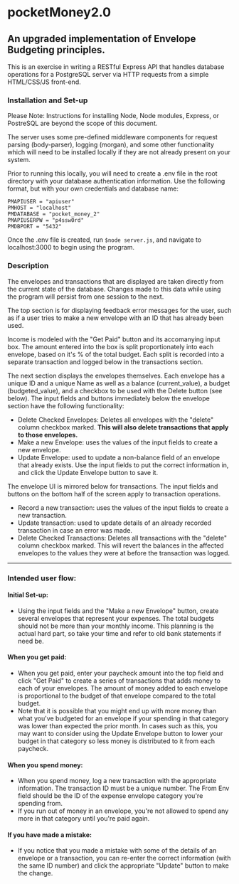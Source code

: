 # pocketMoney2.0
## An upgraded implementation of Envelope Budgeting principles.

This is an exercise in writing a RESTful Express API that handles database operations for a PostgreSQL server via  HTTP requests from a simple HTML/CSS/JS front-end. 

### Installation and Set-up
Please Note: Instructions for installing Node, Node modules, Express, or PostreSQL are beyond the scope of this document.

The server uses some pre-defined middleware components for request parsing (body-parser), logging (morgan), and some other functionality which will need to be installed locally if they are not already present on your system.

Prior to running this locally, you will need to create a .env file in the root directory with your database authentication information. Use the following format, but with your own credentials and database name:
```
PMAPIUSER = "apiuser"
PMHOST = "localhost"
PMDATABASE = "pocket_money_2"
PMAPIUSERPW = "p4ssw0rd"
PMDBPORT = "5432"
```
Once the .env file is created, run  `$node server.js`, and navigate to localhost:3000 to begin using the program.

### Description

The envelopes and transactions that are displayed are taken directly from the current state of the database. Changes made to this data while using the program will persist from one session to the next.

The top section is for displaying feedback error messages for the user, such as if a user tries to make a new envelope with an ID that has already been used.

Income is modeled with the "Get Paid" button and its accomanying input box. The amount entered into the box is split proportionately into each envelope, based on it's % of the total budget. Each split is recorded into a separate transaction and logged below in the transactions section.

The next section displays the envelopes themselves. Each envelope has a unique ID and a unique Name as well as a balance (current_value), a budget (budgeted_value), and a checkbox to be used with the Delete button (see below). The input fields and buttons immediately below the envelope section have the following functionality:
+ Delete Checked Envelopes: Deletes all envelopes with the "delete" column checkbox marked. **This will also delete transactions that apply to those envelopes.**
+ Make a new Envelope: uses the values of the input fields to create a new envelope.
+ Update Envelope: used to update a non-balance field of an envelope that already exists. Use the input fields to put the correct information in, and click the Update Envelope button to save it.

The envelope UI is mirrored below for transactions. The input fields and buttons on the bottom half of the screen apply to transaction operations.
+ Record a new transaction: uses the values of the input fields to create a new transaction.
+ Update transaction: used to update details of an already recorded transaction in case an error was made.
+ Delete Checked Transactions: Deletes all transactions with the "delete" column checkbox marked. This will revert the balances in the affected envelopes to the values they were at before the transaction was logged.

<hr>

### Intended user flow:

#### Initial Set-up:
+ Using the input fields and the "Make a new Envelope" button, create several envelopes that represent your expenses. The total budgets should not be more than your monthly income. This planning is the actual hard part, so take your time and refer to old bank statements if need be.

#### When you get paid:
+ When you get paid, enter your paycheck amount into the top field and click "Get Paid" to create a series of transactions that adds money to each of your envelopes. The amount of money added to each envelope is proportional to the budget of that envelope compared to the total budget.
+ Note that it is possible that you might end up with more money than what you've budgeted for an envelope if your spending in that category was lower than expected the prior month. In cases such as this, you may want to consider using the Update Envelope button to lower your budget in that category so less money is distributed to it from each paycheck.

#### When you spend money:
+ When you spend money, log a new transaction with the appropriate information. The transaction ID must be a unique number. The From Env field should be the ID of the expense envelope category you're spending from.
+ If you run out of money in an envelope, you're not allowed to spend any more in that category until you're paid again. 

#### If you have made a mistake:
+ If you notice that you made a mistake with some of the details of an envelope or a transaction, you can re-enter the correct information (with the same ID number) and click the appropriate "Update" button to make the change. 
